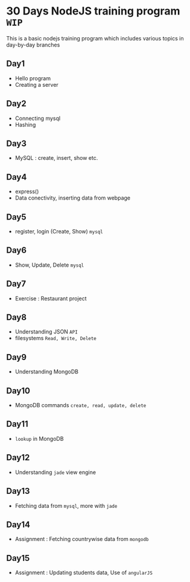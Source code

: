 # 30 Days NodeJS training program ```WIP```

This is a basic nodejs training program which includes various topics in day-by-day branches

## Day1
* Hello program
* Creating a server

## Day2
* Connecting mysql
* Hashing

## Day3
* MySQL : create, insert, show etc.

## Day4
* express()
* Data conectivity, inserting data from webpage

## Day5
* register, login (Create, Show) ```mysql```

## Day6
* Show, Update, Delete ```mysql```

## Day7
* Exercise : Restaurant project

## Day8
* Understanding JSON ```API```
* filesystems ```Read, Write, Delete```

## Day9
* Understanding MongoDB

## Day10
* MongoDB commands ```create, read, update, delete```

## Day11
* ```lookup``` in MongoDB

## Day12
* Understanding ```jade``` view engine

## Day13
* Fetching data from ```mysql```, more with ```jade```

## Day14
* Assignment : Fetching countrywise data from ```mongodb```

## Day15
* Assignment : Updating students data, Use of ```angularJS```

